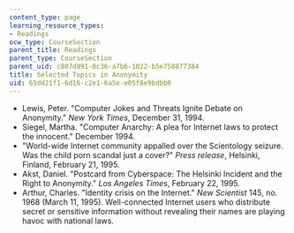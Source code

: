 ```yaml
---
content_type: page
learning_resource_types:
- Readings
ocw_type: CourseSection
parent_title: Readings
parent_type: CourseSection
parent_uid: c807d991-0c36-a7b6-1022-b5e758877384
title: Selected Topics in Anonymity
uid: 65dd21f1-6d16-c2e1-6a5e-e05f8e9bdbb0
---
```


*   Lewis, Peter. "Computer Jokes and Threats Ignite Debate on Anonymity." _New York Times_, December 31, 1994.
*   Siegel, Martha. "Computer Anarchy: A plea for Internet laws to protect the innocent." December 1994.
*   "World-wide Internet community appalled over the Scientology seizure. Was the child porn scandal just a cover?" _Press release_, Helsinki, Finland, February 21, 1995.
*   Akst, Daniel. "Postcard from Cyberspace: The Helsinki Incident and the Right to Anonymity." _Los Angeles Times_, February 22, 1995.
*   Arthur, Charles. "Identity crisis on the Internet." _New Scientist_ 145, no. 1968 (March 11, 1995). Well-connected Internet users who distribute secret or sensitive information without revealing their names are playing havoc with national laws.